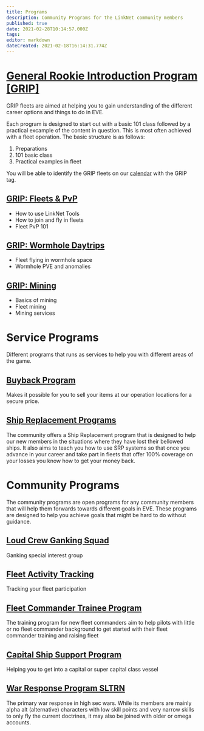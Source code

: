```yaml
---
title: Programs
description: Community Programs for the LinkNet community members
published: true
date: 2021-02-28T10:14:57.000Z
tags: 
editor: markdown
dateCreated: 2021-02-18T16:14:31.774Z
---
```


# [General Rookie Introduction Program [GRIP]](https://wiki.eve-linknet.com/en/community-programs/general-rookie-introduction-program)
GRIP fleets are aimed at helping you to gain understanding of the different career options and things to do in EVE. 

Each program is designed to start out with a basic 101 class followed by a practical excample of the content in question. This is most often achieved with a fleet operation. The basic structure is as follows:
1. Preparations
1. 101 basic class
1. Practical examples in fleet

You will be able to identify the GRIP fleets on our [calendar](https://auth.eve-linknet.com/opcalendar/) with the GRIP tag.

## [GRIP: Fleets & PvP](/community-programs/mqp)
- How to use LinkNet Tools
- How to join and fly in fleets
- Fleet PvP 101

## [GRIP: Wormhole Daytrips](/community-programs/wh-daytrips)
- Fleet flying in wormhole space
- Wormhole PVE and anomalies

## [GRIP: Mining](/community-programs/career-introduction-mining)
- Basics of mining
- Fleet mining
- Mining services

# Service Programs
Different programs that runs as services to help you with different areas of the game.

## [Buyback Program](/community-programs/buyback)
Makes it possible for you to sell your items at our operation locations for a secure price.

## [Ship Replacement Programs](/community-programs/ship-replacement-program)
The community offers a Ship Replacement program that is designed to help our new members in the situations where they have lost their bellowed ships. It also aims to teach you how to use SRP systems so that once you advance in your career and take part in fleets that offer 100% coverage on your losses you know how to get your money back.

# Community Programs
The community programs are open programs for any community members that will help them forwards towards different goals in EVE. These programs are designed to help you achieve goals that might be hard to do without guidance.

## [Loud Crew Ganking Squad](/community-programs/loucr)
Ganking special interest group

## [Fleet Activity Tracking](/community-programs/fleet-activity-tracking)
Tracking your fleet participation

## [Fleet Commander Trainee Program](/community-programs/fleet-commander-trainee-program)
The training program for new fleet commanders aim to help pilots with little or no fleet commander background to get started with their fleet commander training and raising fleet

## [Capital Ship Support Program](/community-programs/capital-ship-support-program)
Helping you to get into a capital or super capital class vessel

## [War Response Program SLTRN](/community-programs/war-response-program)
The primary war response in high sec wars. While its members are mainly alpha alt (alternative) characters with low skill points and very narrow skills to only fly the current doctrines, it may also be joined with older or omega accounts.